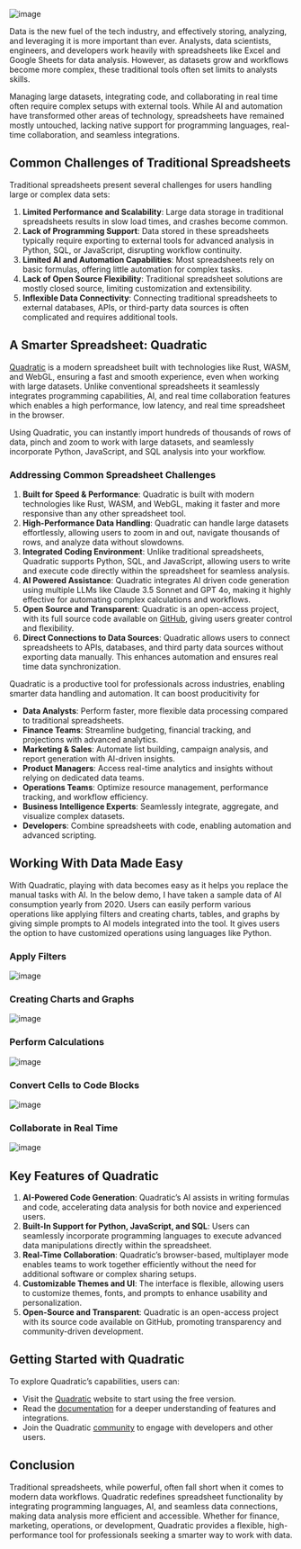 ![image](https://github.com/user-attachments/assets/da0c59ea-9745-4481-a713-0e910258a448)

Data is the new fuel of the tech industry, and effectively storing, analyzing, and leveraging it is more important than ever. Analysts, data scientists, engineers, and developers work heavily with spreadsheets like Excel and Google Sheets for data analysis. However, as datasets grow and workflows become more complex, these traditional tools often set limits to analysts skills.

Managing large datasets, integrating code, and collaborating in real time often require complex setups with external tools. While AI and automation have transformed other areas of technology, spreadsheets have remained mostly untouched, lacking native support for programming languages, real-time collaboration, and seamless integrations.

## Common Challenges of Traditional Spreadsheets

Traditional spreadsheets present several challenges for users handling large or complex data sets:

1. **Limited Performance and Scalability**: Large data storage in traditional spreadsheets results in slow load times, and crashes become common.
2. **Lack of Programming Support**: Data stored in these spreadsheets typically require exporting to external tools for advanced analysis in Python, SQL, or JavaScript, disrupting workflow continuity.
3. **Limited AI and Automation Capabilities**: Most spreadsheets rely on basic formulas, offering little automation for complex tasks.
4. **Lack of Open Source Flexibility**: Traditional spreadsheet solutions are mostly closed source, limiting customization and extensibility.
5. **Inflexible Data Connectivity**: Connecting traditional spreadsheets to external databases, APIs, or third-party data sources is often complicated and requires additional tools.

## A Smarter Spreadsheet: Quadratic

[Quadratic](https://www.quadratichq.com/?utm_source=youtube&utm_medium=referral&utm_campaign=kunal) is a modern spreadsheet built with technologies like Rust, WASM, and WebGL, ensuring a fast and smooth experience, even when working with large datasets. Unlike conventional spreadsheets it seamlessly integrates programming capabilities, AI, and real time collaboration features which enables a high performance, low latency, and real time spreadsheet in the browser. 

Using Quadratic, you can instantly import hundreds of thousands of rows of data, pinch and zoom to work with large datasets, and seamlessly incorporate Python, JavaScript, and SQL analysis into your workflow. 

### Addressing Common Spreadsheet Challenges

1. **Built for Speed & Performance**: Quadratic is built with modern technologies like Rust, WASM, and WebGL, making it faster and more responsive than any other spreadsheet tool.
2. **High-Performance Data Handling**: Quadratic can handle large datasets effortlessly, allowing users to zoom in and out, navigate thousands of rows, and analyze data without slowdowns.
3. **Integrated Coding Environment**: Unlike traditional spreadsheets, Quadratic supports Python, SQL, and JavaScript, allowing users to write and execute code directly within the spreadsheet for seamless analysis.
4. **AI Powered Assistance**: Quadratic integrates AI driven code generation using multiple LLMs like Claude 3.5 Sonnet and GPT 4o, making it highly effective for automating complex calculations and workflows.
5. **Open Source and Transparent**: Quadratic is an open-access project, with its full source code available on [GitHub](https://github.com/quadratichq/quadratic), giving users greater control and flexibility.
6. **Direct Connections to Data Sources**: Quadratic allows users to connect spreadsheets to APIs, databases, and third party data sources without exporting data manually. This enhances automation and ensures real time data synchronization.

Quadratic is a productive tool for professionals across industries, enabling smarter data handling and automation. It can boost producitivity for  

- **Data Analysts**: Perform faster, more flexible data processing compared to traditional spreadsheets.
- **Finance Teams**: Streamline budgeting, financial tracking, and projections with advanced analytics.
- **Marketing & Sales**: Automate list building, campaign analysis, and report generation with AI-driven insights.
- **Product Managers**: Access real-time analytics and insights without relying on dedicated data teams.
- **Operations Teams**: Optimize resource management, performance tracking, and workflow efficiency.
- **Business Intelligence Experts**: Seamlessly integrate, aggregate, and visualize complex datasets.
- **Developers**: Combine spreadsheets with code, enabling automation and advanced scripting.

## Working With Data Made Easy

With Quadratic, playing with data becomes easy as it helps you replace the manual tasks with AI. In the below demo, I have taken a sample data of AI consumption yearly from 2020. Users can easily perform various operations like applying filters and creating charts, tables, and graphs by giving simple prompts to AI models integrated into the tool. It gives users the option to have customized operations using languages like Python.

### Apply Filters

![image](https://github.com/user-attachments/assets/3474d18c-2b0c-47a6-8001-916f6ff11711)

### Creating Charts and Graphs

![image](https://github.com/user-attachments/assets/93c63304-a4d0-4959-beff-bd229b07ddf4)

### Perform Calculations

![image](https://github.com/user-attachments/assets/ca9c5317-a571-4fbe-b23a-a5a3fae2a1ea)

### Convert Cells to Code Blocks

![image](https://github.com/user-attachments/assets/ffa491d2-0bae-4862-a49c-fbcef51bf73a)

### Collaborate in Real Time

![image](https://github.com/user-attachments/assets/a9a591bd-cd02-437d-9415-93c55a0c2a2f)

## Key Features of Quadratic

1. **AI-Powered Code Generation**: Quadratic’s AI assists in writing formulas and code, accelerating data analysis for both novice and experienced users.
2. **Built-In Support for Python, JavaScript, and SQL**: Users can seamlessly incorporate programming languages to execute advanced data manipulations directly within the spreadsheet.
3. **Real-Time Collaboration**: Quadratic’s browser-based, multiplayer mode enables teams to work together efficiently without the need for additional software or complex sharing setups.
4. **Customizable Themes and UI**: The interface is flexible, allowing users to customize themes, fonts, and prompts to enhance usability and personalization.
5. **Open-Source and Transparent**: Quadratic is an open-access project with its source code available on GitHub, promoting transparency and community-driven development.

## Getting Started with Quadratic

To explore Quadratic’s capabilities, users can:

- Visit the [Quadratic](https://www.quadratichq.com/) website to start using the free version.
- Read the [documentation](https://docs.quadratichq.com/) for a deeper understanding of features and integrations.
- Join the Quadratic [community](https://github.com/quadratichq/quadratic?tab=readme-ov-file) to engage with developers and other users.

## Conclusion

Traditional spreadsheets, while powerful, often fall short when it comes to modern data workflows. Quadratic redefines spreadsheet functionality by integrating programming languages, AI, and seamless data connections, making data analysis more efficient and accessible. Whether for finance, marketing, operations, or development, Quadratic provides a flexible, high-performance tool for professionals seeking a smarter way to work with data.
